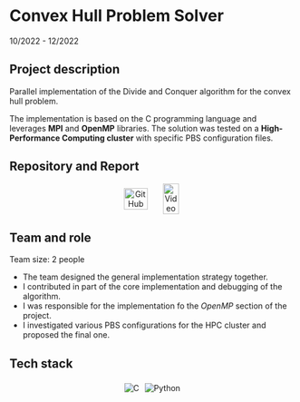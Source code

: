 # Convex Hull Problem Solver

10/2022 - 12/2022

## Project description

Parallel implementation of the Divide and Conquer algorithm for the convex hull problem. 

The implementation is based on the C programming language and leverages **MPI** and **OpenMP** libraries. The solution was tested on a **High-Performance Computing cluster** with specific PBS configuration files.

## Repository and Report

<center>
  <div style="display: flex; flex-direction: row; justify-content: center; align-items: center; flex-wrap: wrap;">
    <a href="https://github.com/vicentinileonardo/parallel-convex-hull" target="_blank" class="btn">
    <img src="/img/icons8-github-90.png" alt="GitHub" width="80%" height=auto>
    </a>
    <a href="/projects/reports/parallel_convex_hull_solver.pdf" target="_blank" class="btn">
    <img src="/img/icons8-pdf-100.png" alt="Video" width="70%" height=auto>
    </a>
  </div>
</center>

## Team and role

Team size: 2 people

+ The team designed the general implementation strategy together. <br>
+ I contributed in part of the core implementation and debugging of the algorithm. <br>
+ I was responsible for the implementation fo the *OpenMP* section of the project. <br>
+ I investigated various PBS configurations for the HPC cluster and proposed the final one. <br>

## Tech stack

<center>
  <div style="display: flex; flex-direction: row; justify-content: center; align-items: center; flex-wrap: wrap;">
  <img src="https://img.shields.io/badge/C-00599C?style=for-the-badge&logo=c&logoColor=white" alt="C" style="margin: 5px;">
  <img src="https://img.shields.io/badge/Python-FFD43B?style=for-the-badge&logo=python&logoColor=blue" alt="Python" style="margin: 5px;">
  </div>
</center>

<br>
